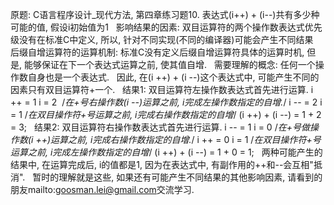 原题: C语言程序设计_现代方法, 第四章练习题10.
表达式(i++) + (i--)共有多少种可能的值, 假设i初始值为1
 
影响结果的因素: 双目运算符的两个操作数表达式优先级没有在标准C中定义, 所以, 针对不同实现(不同的编译器)可能会产生不同结果
 
后缀自增运算符的运算机制: 标准C没有定义后缀自增运算符具体的运算时机, 但是, 能够保证在下一个表达式运算之前, 使其值自增.
 
需要理解的概念: 任何一个操作数自身也是一个表达式.
 
因此, 在(i ++) + (i --)这个表达式中, 可能产生不同的因素只有双目运算符+一个.
 
结果1: 双目运算符左操作数表达式首先进行运算.
i ++ = 1
i = 2  /*在+号右操作数(i --)运算之前, i完成左操作数指定的自增.*/
i -- = 2
i = 1 /*在双目操作符+号运算之前, i完成右操作数指定的自增*/
(i ++) + (i --) = 1 + 2 = 3;
 
结果2: 双目运算符右操作数表达式首先进行运算.
i -- = 1
i = 0 /*在+号做操作数(i ++)运算之前, i完成右操作数指定的自增.*/
i ++ = 0
i = 1 /*在双目操作符+号运算之前, i完成左操作数指定的自增*/
(i ++) + (i --) = 1 + 0 = 1;
 
两种可能产生的结果中, 在运算完成后, i的值都是1, 因为在表达式中, 有副作用的++和--会互相"抵消".
 
暂时的理解就是这些, 如果还有可能产生不同结果的其他影响因素, 请看到的朋友mailto:[goosman.lei@gmail.com](mailto:goosman.lei@gmail.com)交流学习.
